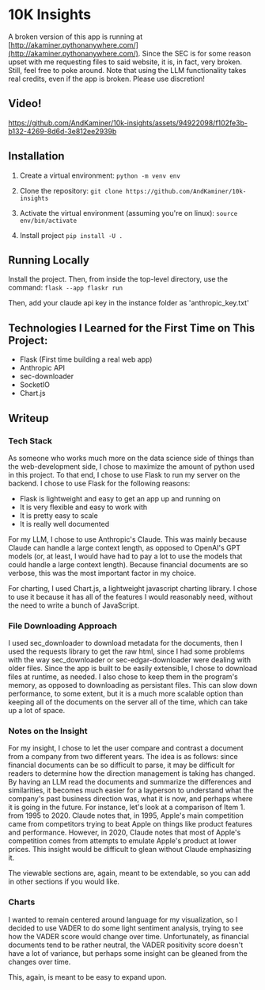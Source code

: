 # 10K Insights

A broken version of this app is running at [http://akaminer.pythonanywhere.com/](http://akaminer.pythonanywhere.com/). Since the SEC is for some reason upset with me requesting files to said website,
it is, in fact, very broken. Still, feel free to poke around. Note that using the LLM functionality takes real credits, even if the app is broken. Please use discretion!

## Video!

https://github.com/AndKaminer/10k-insights/assets/94922098/f102fe3b-b132-4269-8d6d-3e812ee2939b


## Installation

1. Create a virtual environment:
`
python -m venv env
`

2. Clone the repository:
`
git clone https://github.com/AndKaminer/10k-insights
`

3. Activate the virtual environment (assuming you're on linux):
`
source env/bin/activate
`

4. Install project
`
pip install -U .
`


## Running Locally

Install the project. Then, from inside the top-level directory, use the command:
`
flask --app flaskr run
`

Then, add your claude api key in the instance folder as 'anthropic_key.txt'

## Technologies I Learned for the First Time on This Project:
- Flask (First time building a real web app)
- Anthropic API
- sec-downloader
- SocketIO
- Chart.js

## Writeup

### Tech Stack

As someone who works much more on the data science side of things than the web-development side,
I chose to maximize the amount of python used in this project.
To that end, I chose to use Flask to run my server on the backend.
I chose to use Flask for the following reasons:
- Flask is lightweight and easy to get an app up and running on
- It is very flexible and easy to work with
- It is pretty easy to scale
- It is really well documented

For my LLM, I chose to use Anthropic's Claude. This was mainly because Claude can handle
a large context length, as opposed to OpenAI's GPT models (or, at least, I would have had to pay a lot
to use the models that could handle a large context length).
Because financial documents are so verbose, this was the most important factor in my choice.

For charting, I used Chart.js, a lightweight javascript charting library. I chose to use
it because it has all of the features I would reasonably need, without the need to write
a bunch of JavaScript.

### File Downloading Approach
I used sec_downloader to download metadata for the documents, then I used the requests library to get the raw html,
since I had some problems with the way sec_downloader or sec-edgar-downloader were dealing with older files.
Since the app is built to be easily extensible, I chose to download files at runtime, as needed.
I also chose to keep them in the program's memory, as opposed to downloading as persistant files.
This can slow down performance, to some extent, but it is a much more scalable option than
keeping all of the documents on the server all of the time, which can take up a lot of space.

### Notes on the Insight
For my insight, I chose to let the user compare and contrast a document from a company from two different years.
The idea is as follows: since financial documents can be so difficult to parse, it may be difficult for readers
to determine how the direction management is taking has changed. By having an LLM read the documents 
and summarize the differences and similarities, it becomes much easier for a layperson to understand
what the company's past business direction was, what it is now, and perhaps where it is going in the future.
For instance, let's look at a comparison of Item 1. from 1995 to 2020. Claude notes that, in 1995, Apple's
main competition came from competitors trying to beat Apple on things like product features and performance.
However, in 2020, Claude notes that most of Apple's competition comes from attempts to emulate
Apple's product at lower prices. This insight would be difficult to glean without Claude emphasizing it.

The viewable sections are, again, meant to be extendable, so you can add in other sections if you would like.

### Charts
I wanted to remain centered around language for my visualization, so I decided to use VADER to do some light
sentiment analysis, trying to see how the VADER score would change over time. Unfortunately, as financial documents
tend to be rather neutral, the VADER positivity score doesn't have a lot of variance, but perhaps some insight can
be gleaned from the changes over time.

This, again, is meant to be easy to expand upon.
